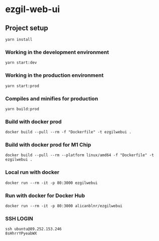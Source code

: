 # ezgil-web-ui
   
## Project setup
```
yarn install 
```

### Working in the development environment
```
yarn start:dev
```

### Working in the production environment
```
yarn start:prod
```

### Compiles and minifies for production
```
yarn build:prod
```

### Build with docker prod
```
docker build --pull --rm -f "Dockerfile" -t ezgilwebui .
```

### Build with docker prod for M1 Chip
```
docker build --pull --rm --platform linux/amd64 -f "Dockerfile" -t ezgilwebui .
```

### Local run with docker
```
docker run --rm -it -p 80:3000 ezgilwebui
```

### Run with docker for Docker Hub
```
docker run --rm -it -p 80:3000 alicanblnr/ezgilwebui
```

### SSH LOGIN
```
ssh ubuntu@89.252.153.246
8sHhrrYPyeabWX
```
